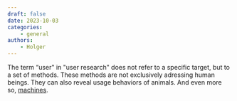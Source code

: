 ```yaml
---
draft: false
date: 2023-10-03
categories:
    - general
authors:
    - Holger
---
```


The term “user" in "user research" does not refer to a specific target, but to a set of methods. These methods are not exclusively adressing human beings. They can also reveal usage behaviors of animals. And even more so, [machines](https://www.researchgate.net/publication/332636704_Machine_behaviour).